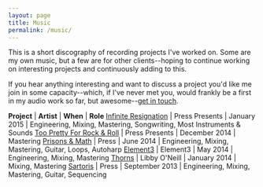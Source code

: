 ```yaml
---
layout: page
title: Music
permalink: /music/
---
```

This is a short discography of recording projects I've worked on. Some are my own music, but a few are for other clients--hoping to continue working on interesting projects and continuously adding to this. 

If you hear anything interesting and want to discuss a project you'd like me join in some capacity--which, if I've never met you, would frankly be a first in my audio work so far, but awesome--[get in touch](mailto:tayloraburgess@gmail.com).

**Project** | **Artist** | **When** | **Role**
[Infinite Resignation](http://presssounds.bandcamp.com/album/press-presents-infinite-resignation) | Press Presents | January 2015 | Engineering, Mixing, Mastering, Songwriting, Most Instruments & Sounds
[Too Pretty For Rock & Roll](http://presssounds.bandcamp.com/album/press-presents-too-pretty-for-rock-roll) | Press Presents | December 2014 | Mastering
[Prisons & Math](http://presssounds.bandcamp.com/album/prisons-math) | Press | June 2014 | Engineering, Mixing, Mastering, Guitar, Loops, Autoharp
[Element3](http://element3.org/music/) | Element3 | May 2014 | Engineering, Mixing, Mastering
[Thorns](https://libbyoneill.bandcamp.com/album/thorns) | Libby O'Neill | January 2014 | Mixing, Mastering
[Sartoris](http://presssounds.bandcamp.com/album/sartoris) | Press | September 2013 | Engineering, Mixing, Mastering, Guitar, Sequencing